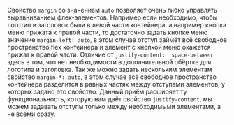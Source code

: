 Свойство `margin` со значением `auto` позволяет очень гибко управлять выравниванием флек-элементов. Например если необходимо, чтобы логотип и заголовок были в левой части контейнера, а например кнопка меню прижата к правой части, то достаточно задать кнопке меню значение `margin-left: auto`, в этом случае отступ займёт всё свободное пространство flex контейнера и элемент с кнопкой меню окажется прижат к правой части. Отличие от `justify-content:  space-between` здесь в том, что нет необходимости в дополнительной обёртке для логотипа и заголовка. Так же можно задать нескольким элементам свойство `margin-*: auto`, в этом случае всё свободное пространство контейнера разделится в равных частях между отступами элементов, у которых задано это свойство. Данный приём расширяет ту функциональность, которую нам даёт свойство `justify-content`, мы можем задавать отступы только между необходимыми элементами, а не всеми сразу.
